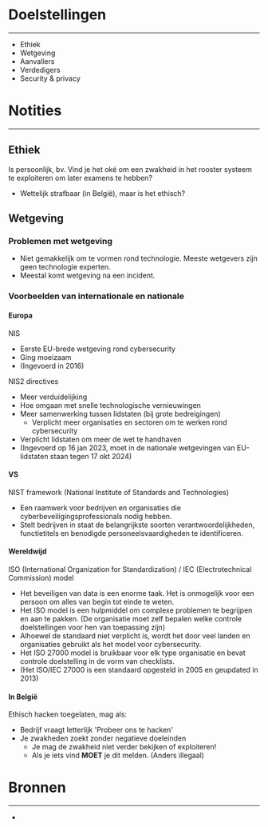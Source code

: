 # Doelstellingen
---
- Ethiek 
- Wetgeving
- Aanvallers
- Verdedigers
- Security & privacy

# Notities
--- 
## Ethiek 
Is persoonlijk, bv. Vind je het oké om een zwakheid in het rooster systeem te exploiteren om later examens te hebben?
- Wettelijk strafbaar (in België), maar is het ethisch?

## Wetgeving
### Problemen met wetgeving
- Niet gemakkelijk om te vormen rond technologie. Meeste wetgevers zijn geen technologie experten. 
- Meestal komt wetgeving na een incident.
### Voorbeelden van internationale en nationale 
#### Europa
NIS 
- Eerste EU-brede wetgeving rond cybersecurity
- Ging moeizaam
- (Ingevoerd in 2016)

NIS2 directives
- Meer verduidelijking
- Hoe omgaan met snelle technologische vernieuwingen
- Meer samenwerking tussen lidstaten (bij grote bedreigingen)
	- Verplicht meer organisaties en sectoren om te werken rond cybersecurity
- Verplicht lidstaten om meer de wet te handhaven
- (Ingevoerd op 16 jan 2023, moet in de nationale wetgevingen van EU-lidstaten staan tegen 17 okt 2024)

#### VS
NIST framework (National Institute of Standards and Technologies)
- Een raamwerk voor bedrijven en organisaties die cyberbeveiligingsprofessionals nodig hebben.
- Stelt bedrijven in staat de belangrijkste soorten verantwoordelijkheden, functietitels en benodigde personeelsvaardigheden te identificeren.

#### Wereldwijd
ISO (International Organization for Standardization)  / IEC (Electrotechnical Commission) model 
- Het beveiligen van data is een enorme taak. Het is onmogelijk voor een persoon om alles van begin tot einde te weten.
- Het ISO model is een hulpmiddel om complexe problemen te begrijpen en aan te pakken. (De organisatie moet zelf bepalen welke controle doelstellingen voor hen van toepassing zijn)
- Alhoewel de standaard niet verplicht is, wordt het door veel landen en organisaties gebruikt als het model voor cybersecurity.
- Het ISO 27000 model is bruikbaar voor elk type organisatie en bevat controle doelstelling in de vorm van checklists.
- (Het ISO/IEC 27000 is een standaard opgesteld in 2005 en geupdated in 2013)

#### In België
Ethisch hacken toegelaten, mag als:
- Bedrijf vraagt letterlijk 'Probeer ons te hacken'
- Je zwakheden zoekt zonder negatieve doeleinden
	- Je mag de zwakheid niet verder bekijken of exploiteren!
	- Als je iets vind **MOET** je dit melden. (Anders illegaal)



# Bronnen
---
- 